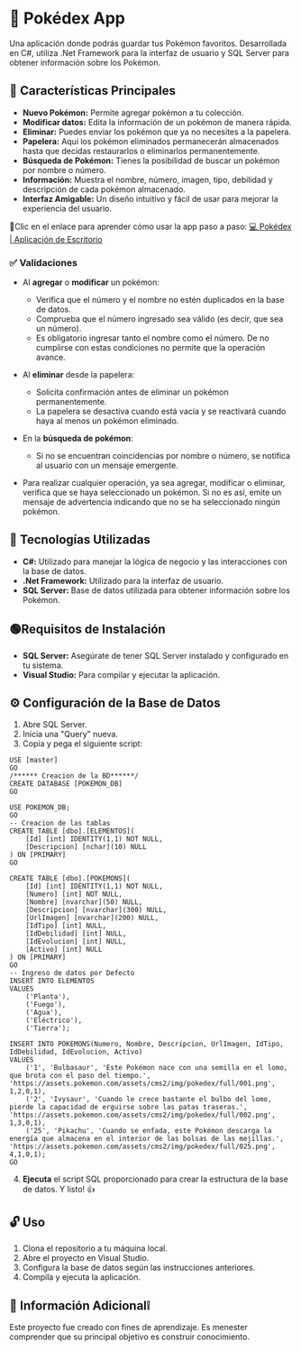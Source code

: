 # 💎 Pokédex App 

Una aplicación donde podrás guardar tus Pokémon favoritos. Desarrollada en C#, utiliza .Net Framework para la interfaz de usuario y SQL Server para obtener información sobre los Pokémon.

## 📌 Características Principales

- **Nuevo Pokémon:** Permite agregar pokémon a tu colección.
- **Modificar datos:** Edita la información de un pokémon de manera rápida.
- **Eliminar:** Puedes enviar los pokémon que ya no necesites a la papelera.
- **Papelera:** Aquí los pokémon eliminados permanecerán almacenados hasta que decidas restaurarlos o eliminarlos permanentemente.
- **Búsqueda de Pokémon:** Tienes la posibilidad de buscar un pokémon por nombre o número.
- **Información:** Muestra el nombre, número, imagen, tipo, debilidad y descripción de cada pokémon almacenado.
- **Interfaz Amigable:** Un diseño intuitivo y fácil de usar para mejorar la experiencia del usuario.

🔗Clic en el enlace para aprender cómo usar la app paso a paso: <a href="https:&#x2F;&#x2F;www.canva.com&#x2F;design&#x2F;DAGTrC18hzY&#x2F;ODd5pvI7iGuMqjxyfXC6_Q&#x2F;view?utm_content=DAGTrC18hzY&amp;utm_campaign=designshare&amp;utm_medium=embeds&amp;utm_source=link" target="_blank">💻 Pokédex | Aplicación de Escritorio</a>

### ✅ Validaciones

- Al **agregar** o **modificar** un pokémon:
  - Verifica que el número y el nombre no estén duplicados en la base de datos.
  - Comprueba que el número ingresado sea válido (es decir, que sea un número).
  - Es obligatorio ingresar tanto el nombre como el número.
De no cumplirse con estas condiciones no permite que la operación avance.
  
- Al **eliminar** desde la papelera:
  - Solicita confirmación antes de eliminar un pokémon permanentemente.
  - La papelera se desactiva cuando está vacía y se reactivará cuando haya al menos un pokémon eliminado.
  
- En la **búsqueda de pokémon**:
  - Si no se encuentran coincidencias por nombre o número, se notifica al usuario con un mensaje emergente.

- Para realizar cualquier operación, ya sea agregar, modificar o eliminar, verifica que se haya seleccionado un pokémon. Si no es así, emite un mensaje de advertencia indicando que no se ha seleccionado ningún pokémon.
 
## 🔴 Tecnologías Utilizadas

- **C#:** Utilizado para manejar la lógica de negocio y las interacciones con la base de datos.
- **.Net Framework:** Utilizado para la interfaz de usuario.
- **SQL Server:** Base de datos utilizada para obtener información sobre los Pokémon.

## 🟢Requisitos de Instalación

- **SQL Server:** Asegúrate de tener SQL Server instalado y configurado en tu sistema.
- **Visual Studio:** Para compilar y ejecutar la aplicación.

## ⚙ Configuración de la Base de Datos

1. Abre SQL Server.
2. Inicia una "Query" nueva.
3. Copia y pega el siguiente script:
~~~   
USE [master]
GO
/****** Creacion de la BD******/
CREATE DATABASE [POKEMON_DB]
GO

USE POKEMON_DB;
GO			
-- Creacion de las tablas
CREATE TABLE [dbo].[ELEMENTOS](
	[Id] [int] IDENTITY(1,1) NOT NULL,
	[Descripcion] [nchar](10) NULL
) ON [PRIMARY]
GO

CREATE TABLE [dbo].[POKEMONS](
	[Id] [int] IDENTITY(1,1) NOT NULL,
	[Numero] [int] NOT NULL,
	[Nombre] [nvarchar](50) NULL,
	[Descripcion] [nvarchar](300) NULL,
	[UrlImagen] [nvarchar](200) NULL,
	[IdTipo] [int] NULL,
	[IdDebilidad] [int] NULL,
	[IdEvolucion] [int] NULL,
	[Activo] [int] NULL
) ON [PRIMARY]
GO
-- Ingreso de datos por Defecto
INSERT INTO ELEMENTOS
VALUES
	('Planta'),
	('Fuego'),
	('Agua'),
	('Eléctrico'),
	('Tierra');

INSERT INTO POKEMONS(Numero, Nombre, Descripcion, UrlImagen, IdTipo, IdDebilidad, IdEvolucion, Activo)
VALUES
    ('1', 'Bulbasaur', 'Este Pokémon nace con una semilla en el lomo, que brota con el paso del tiempo.', 'https://assets.pokemon.com/assets/cms2/img/pokedex/full/001.png', 1,2,0,1),
	('2', 'Ivysaur', 'Cuando le crece bastante el bulbo del lomo, pierde la capacidad de erguirse sobre las patas traseras.', 'https://assets.pokemon.com/assets/cms2/img/pokedex/full/002.png', 1,3,0,1),
	('25', 'Pikachu', 'Cuando se enfada, este Pokémon descarga la energía que almacena en el interior de las bolsas de las mejillas.', 'https://assets.pokemon.com/assets/cms2/img/pokedex/full/025.png', 4,1,0,1);
GO
~~~
4. **Ejecuta** el script SQL proporcionado para crear la estructura de la base de datos. Y listo! 👍

## 🔓 Uso

1. Clona el repositorio a tu máquina local.
2. Abre el proyecto en Visual Studio.
3. Configura la base de datos según las instrucciones anteriores.
4. Compila y ejecuta la aplicación.

## 🛑 Información Adicional❕
Este proyecto fue creado con fines de aprendizaje. Es menester comprender que su principal objetivo es construir conocimiento.
